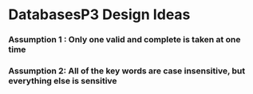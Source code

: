 # DatabasesP3 Design Ideas
### **Assumption 1** : Only one valid and complete is taken at one time
### **Assumption 2**: All of the key words are case insensitive, but everything else is sensitive
